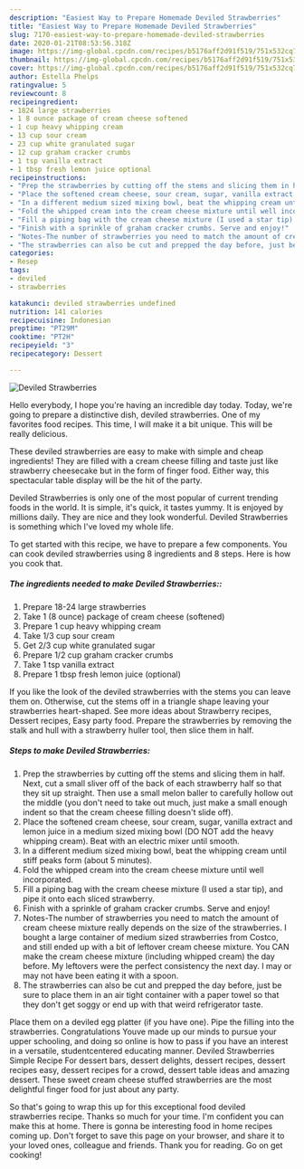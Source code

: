 ```yaml
---
description: "Easiest Way to Prepare Homemade Deviled Strawberries"
title: "Easiest Way to Prepare Homemade Deviled Strawberries"
slug: 7170-easiest-way-to-prepare-homemade-deviled-strawberries
date: 2020-01-21T08:53:56.318Z
image: https://img-global.cpcdn.com/recipes/b5176aff2d91f519/751x532cq70/deviled-strawberries-recipe-main-photo.jpg
thumbnail: https://img-global.cpcdn.com/recipes/b5176aff2d91f519/751x532cq70/deviled-strawberries-recipe-main-photo.jpg
cover: https://img-global.cpcdn.com/recipes/b5176aff2d91f519/751x532cq70/deviled-strawberries-recipe-main-photo.jpg
author: Estella Phelps
ratingvalue: 5
reviewcount: 8
recipeingredient:
- 1824 large strawberries
- 1 8 ounce package of cream cheese softened
- 1 cup heavy whipping cream
- 13 cup sour cream
- 23 cup white granulated sugar
- 12 cup graham cracker crumbs
- 1 tsp vanilla extract
- 1 tbsp fresh lemon juice optional
recipeinstructions:
- "Prep the strawberries by cutting off the stems and slicing them in half. Next, cut a small sliver off of the back of each strawberry half so that they sit up straight. Then use a small melon baller to carefully hollow out the middle (you don&#39;t need to take out much, just make a small enough indent so that the cream cheese filling doesn&#39;t slide off)."
- "Place the softened cream cheese, sour cream, sugar, vanilla extract and lemon juice in a medium sized mixing bowl (DO NOT add the heavy whipping cream). Beat with an electric mixer until smooth."
- "In a different medium sized mixing bowl, beat the whipping cream until stiff peaks form (about 5 minutes)."
- "Fold the whipped cream into the cream cheese mixture until well incorporated."
- "Fill a piping bag with the cream cheese mixture (I used a star tip), and pipe it onto each sliced strawberry."
- "Finish with a sprinkle of graham cracker crumbs. Serve and enjoy!"
- "Notes-The number of strawberries you need to match the amount of cream cheese mixture really depends on the size of the strawberries. I bought a large container of medium sized strawberries from Costco, and still ended up with a bit of leftover cream cheese mixture. You CAN make the cream cheese mixture (including whipped cream) the day before. My leftovers were the perfect consistency the next day. I may or may not have been eating it with a spoon."
- "The strawberries can also be cut and prepped the day before, just be sure to place them in an air tight container with a paper towel so that they don&#39;t get soggy or end up with that weird refrigerator taste."
categories:
- Resep
tags:
- deviled
- strawberries

katakunci: deviled strawberries undefined
nutrition: 141 calories
recipecuisine: Indonesian
preptime: "PT29M"
cooktime: "PT2H"
recipeyield: "3"
recipecategory: Dessert

---
```



![Deviled Strawberries](https://img-global.cpcdn.com/recipes/b5176aff2d91f519/751x532cq70/deviled-strawberries-recipe-main-photo.jpg)

Hello everybody, I hope you're having an incredible day today. Today, we're going to prepare a distinctive dish, deviled strawberries. One of my favorites food recipes. This time, I will make it a bit unique. This will be really delicious.

These deviled strawberries are easy to make with simple and cheap ingredients! They are filled with a cream cheese filling and taste just like strawberry cheesecake but in the form of finger food. Either way, this spectacular table display will be the hit of the party.

Deviled Strawberries is only one of the most popular of current trending foods in the world. It is simple, it's quick, it tastes yummy. It is enjoyed by millions daily. They are nice and they look wonderful. Deviled Strawberries is something which I've loved my whole life.


To get started with this recipe, we have to prepare a few components. You can cook deviled strawberries using 8 ingredients and 8 steps. Here is how you cook that.

##### The ingredients needed to make Deviled Strawberries::

1. Prepare 18-24 large strawberries
1. Take 1 (8 ounce) package of cream cheese (softened)
1. Prepare 1 cup heavy whipping cream
1. Take 1/3 cup sour cream
1. Get 2/3 cup white granulated sugar
1. Prepare 1/2 cup graham cracker crumbs
1. Take 1 tsp vanilla extract
1. Prepare 1 tbsp fresh lemon juice (optional)


If you like the look of the deviled strawberries with the stems you can leave them on. Otherwise, cut the stems off in a triangle shape leaving your strawberries heart-shaped. See more ideas about Strawberry recipes, Dessert recipes, Easy party food. Prepare the strawberries by removing the stalk and hull with a strawberry huller tool, then slice them in half. 

##### Steps to make Deviled Strawberries:

1. Prep the strawberries by cutting off the stems and slicing them in half. Next, cut a small sliver off of the back of each strawberry half so that they sit up straight. Then use a small melon baller to carefully hollow out the middle (you don&#39;t need to take out much, just make a small enough indent so that the cream cheese filling doesn&#39;t slide off).
1. Place the softened cream cheese, sour cream, sugar, vanilla extract and lemon juice in a medium sized mixing bowl (DO NOT add the heavy whipping cream). Beat with an electric mixer until smooth.
1. In a different medium sized mixing bowl, beat the whipping cream until stiff peaks form (about 5 minutes).
1. Fold the whipped cream into the cream cheese mixture until well incorporated.
1. Fill a piping bag with the cream cheese mixture (I used a star tip), and pipe it onto each sliced strawberry.
1. Finish with a sprinkle of graham cracker crumbs.
Serve and enjoy!
1. Notes-The number of strawberries you need to match the amount of cream cheese mixture really depends on the size of the strawberries. I bought a large container of medium sized strawberries from Costco, and still ended up with a bit of leftover cream cheese mixture.
You CAN make the cream cheese mixture (including whipped cream) the day before. My leftovers were the perfect consistency the next day. I may or may not have been eating it with a spoon.
1. The strawberries can also be cut and prepped the day before, just be sure to place them in an air tight container with a paper towel so that they don&#39;t get soggy or end up with that weird refrigerator taste.


Place them on a deviled egg platter (if you have one). Pipe the filling into the strawberries. Congratulations Youve made up our minds to pursue your upper schooling, and doing so online is how to pass if you have an interest in a versatile, studentcentered educating manner. Deviled Strawberries Simple Recipe For dessert bars, dessert delights, dessert recipes, dessert recipes easy, dessert recipes for a crowd, dessert table ideas and amazing dessert. These sweet cream cheese stuffed strawberries are the most delightful finger food for just about any party. 

So that's going to wrap this up for this exceptional food deviled strawberries recipe. Thanks so much for your time. I'm confident you can make this at home. There is gonna be interesting food in home recipes coming up. Don't forget to save this page on your browser, and share it to your loved ones, colleague and friends. Thank you for reading. Go on get cooking!
